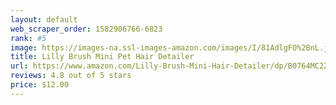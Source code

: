 ```yaml
---
layout: default 
﻿web_scraper_order: 1582906766-6823
rank: #5
image: https://images-na.ssl-images-amazon.com/images/I/81AdlgFO%2BnL.jpg
title: Lilly Brush Mini Pet Hair Detailer
url: https://www.amazon.com/Lilly-Brush-Mini-Hair-Detailer/dp/B0764MC2ZH/ref=zg_mw_pet-supplies_5?_encoding=UTF8&psc=1&refRID=1681C9HM719PR5VMS4KX
reviews: 4.8 out of 5 stars
price: $12.00 
---
```

